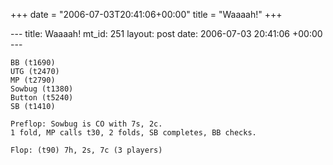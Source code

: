 +++
date = "2006-07-03T20:41:06+00:00"
title = "Waaaah!"
+++

\--- title: Waaaah! mt_id: 251 layout: post date: 2006-07-03 20:41:06 +00:00
\---

    
    
    BB (t1690)
    UTG (t2470)
    MP (t2790)
    Sowbug (t1380)
    Button (t5240)
    SB (t1410)
    
    Preflop: Sowbug is CO with 7s, 2c.    
    1 fold, MP calls t30, 2 folds, SB completes, BB checks.
    
    Flop: (t90) 7h, 2s, 7c (3 players)

